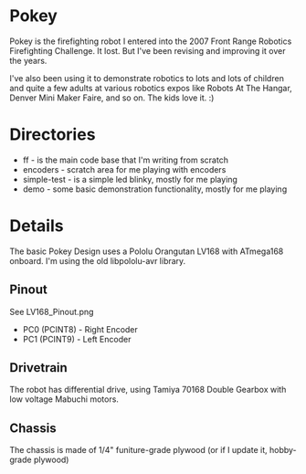 # Pokey

Pokey is the firefighting robot I entered into the 2007 Front Range Robotics Firefighting Challenge. It lost. But I've been
revising and improving it over the years.

I've also been using it to demonstrate robotics to lots and lots of children and quite a few adults at various robotics
expos like Robots At The Hangar, Denver Mini Maker Faire, and so on.  The kids love it. :)

# Directories

 * ff - is the main code base that I'm writing from scratch
 * encoders - scratch area for me playing with encoders
 * simple-test - is a simple led blinky, mostly for me playing
 * demo - some basic demonstration functionality, mostly for me playing

# Details

The basic Pokey Design uses a Pololu Orangutan LV168 with ATmega168 onboard. I'm using the old libpololu-avr library.

## Pinout

See LV168_Pinout.png

 * PC0 (PCINT8) - Right Encoder
 * PC1 (PCINT9) - Left Encoder

## Drivetrain

The robot has differential drive, using Tamiya 70168 Double Gearbox with low voltage Mabuchi motors.

## Chassis

The chassis is made of 1/4" funiture-grade plywood (or if I update it, hobby-grade plywood)


